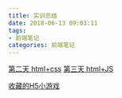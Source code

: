 ```yaml
---
title: 实训总结
date: 2018-06-13 09:03:11
tags: 
- 前端笔记
categories: 前端笔记
---
```

[第二天 html+css](/day02/)
[第三天 html+JS](/day03/)

[收藏的H5小游戏](/h5game/)